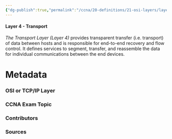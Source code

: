 ```yaml
---
{"dg-publish":true,"permalink":"/ccna/20-definitions/21-osi-layers/layer-4/","created":"2023-11-04T12:45:23.000-07:00","updated":"2023-11-08T13:09:17.000-08:00"}
---
```


#### Layer 4 - Transport
*The Transport Layer (Layer 4)* provides transparent transfer (i.e. transport) of data between hosts and is responsible for end-to-end recovery and flow control. It defines services to segment, transfer, and reassemble the data for individual communications between the end devices.


# Metadata
### OSI or TCP/IP Layer

### CCNA Exam Topic

### Contributors

### Sources
